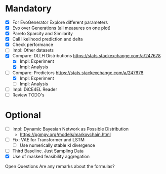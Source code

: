 # Mandatory 
- [x] For EvoGenerator Explore different parameters
- [x] Evo over Generations (all measures on one plot)
- [x] Pareto Sparcity and Similarity
- [x] Call likelihood prediction and delta
- [x] Check performance
- [ ] Impl: Other datasets
- [x] Compare: DLLH Distributions https://stats.stackexchange.com/a/247678
    - [x] Impl: Experiment
    - [x] Impl: Analysis
- [ ] Compare: Predictors https://stats.stackexchange.com/a/247678
    - [x] Impl: Experiment
    - [ ] Impl: Analysis
- [ ] Impl: DiCE4EL Reader
- [ ] Review TODO's

# Optional
- [ ] Impl: Dynamic Bayesian Network as Possible Distribution
    - https://pgmpy.org/models/markovchain.html
- [ ] Fix: VAE for Transformer and LSTM
    - [ ] Use numerically stable kl divergence
- [ ] Third Baseline. Just Sampling Data
- [x] Use of masked feasibility aggregation

Open Questions
Are any remarks about the formulas?
